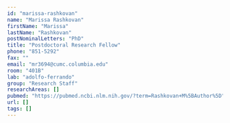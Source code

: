 ```yaml
---
id: "marissa-rashkovan"
name: "Marissa Rashkovan"
firstName: "Marissa"
lastName: "Rashkovan"
postNominalLetters: "PhD"
title: "Postdoctoral Research Fellow"
phone: "851-5292"
fax: ""
email: "mr3694@cumc.columbia.edu"
room: "401B"
lab: "adolfo-ferrando"
group: "Research Staff"
researchAreas: []
pubmed: "https://pubmed.ncbi.nlm.nih.gov/?term=Rashkovan+M%5BAuthor%5D"
url: []
tags: []
---
```

